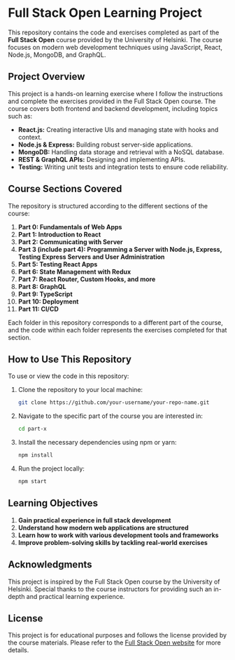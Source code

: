 # Full Stack Open Learning Project

This repository contains the code and exercises completed as part of the **Full Stack Open** course provided by the University of Helsinki. The course focuses on modern web development techniques using JavaScript, React, Node.js, MongoDB, and GraphQL.

## Project Overview

This project is a hands-on learning exercise where I follow the instructions and complete the exercises provided in the Full Stack Open course. The course covers both frontend and backend development, including topics such as:

- **React.js:** Creating interactive UIs and managing state with hooks and context.
- **Node.js & Express:** Building robust server-side applications.
- **MongoDB:** Handling data storage and retrieval with a NoSQL database.
- **REST & GraphQL APIs:** Designing and implementing APIs.
- **Testing:** Writing unit tests and integration tests to ensure code reliability.

## Course Sections Covered

The repository is structured according to the different sections of the course:

1. **Part 0: Fundamentals of Web Apps**
2. **Part 1: Introduction to React**
3. **Part 2: Communicating with Server**
4. **Part 3 (include part 4): Programming a Server with Node.js, Express, Testing Express Servers and User Administration**
5. **Part 5: Testing React Apps**
6. **Part 6: State Management with Redux**
7. **Part 7: React Router, Custom Hooks, and more**
8. **Part 8: GraphQL**
9. **Part 9: TypeScript**
10. **Part 10: Deployment**
11. **Part 11: CI/CD**

Each folder in this repository corresponds to a different part of the course, and the code within each folder represents the exercises completed for that section.

## How to Use This Repository

To use or view the code in this repository:

1. Clone the repository to your local machine:

   ```bash
   git clone https://github.com/your-username/your-repo-name.git

2. Navigate to the specific part of the course you are interested in:

   ```bash
   cd part-x

3. Install the necessary dependencies using npm or yarn:

   ```bash
   npm install

4. Run the project locally:

   ```bash
   npm start
   
## Learning Objectives
1. **Gain practical experience in full stack development**
2. **Understand how modern web applications are structured**
3. **Learn how to work with various development tools and frameworks**
4. **Improve problem-solving skills by tackling real-world exercises**

## Acknowledgments
This project is inspired by the Full Stack Open course by the University of Helsinki. Special thanks to the course instructors for providing such an in-depth and practical learning experience.

## License

This project is for educational purposes and follows the license provided by the course materials. Please refer to the [Full Stack Open website](https://fullstackopen.com/) for more details.